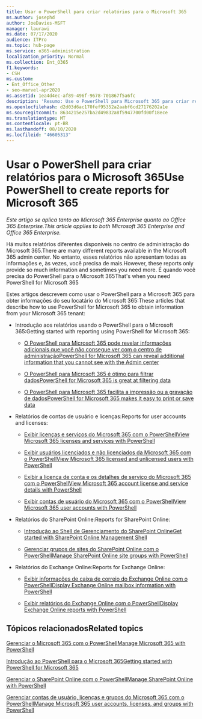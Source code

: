 ```yaml
---
title: Usar o PowerShell para criar relatórios para o Microsoft 365
ms.author: josephd
author: JoeDavies-MSFT
manager: laurawi
ms.date: 07/17/2020
audience: ITPro
ms.topic: hub-page
ms.service: o365-administration
localization_priority: Normal
ms.collection: Ent_O365
f1.keywords:
- CSH
ms.custom:
- Ent_Office_Other
- seo-marvel-apr2020
ms.assetid: 1ea4d4ec-af89-496f-9678-701867f5a6fc
description: 'Resumo: Use o PowerShell para Microsoft 365 para criar relatórios que você não pode produzir no centro de administração do Microsoft 365.'
ms.openlocfilehash: d2d03d6ac170fef95352a2aabf6cd27176202a1e
ms.sourcegitcommit: 8634215e257ba2d49832a8f5947700fd00f18ece
ms.translationtype: MT
ms.contentlocale: pt-BR
ms.lasthandoff: 08/10/2020
ms.locfileid: "46605313"
---
```

# <a name="use-powershell-to-create-reports-for-microsoft-365"></a><span data-ttu-id="bba4f-103">Usar o PowerShell para criar relatórios para o Microsoft 365</span><span class="sxs-lookup"><span data-stu-id="bba4f-103">Use PowerShell to create reports for Microsoft 365</span></span>

<span data-ttu-id="bba4f-104">*Este artigo se aplica tanto ao Microsoft 365 Enterprise quanto ao Office 365 Enterprise.*</span><span class="sxs-lookup"><span data-stu-id="bba4f-104">*This article applies to both Microsoft 365 Enterprise and Office 365 Enterprise.*</span></span>

<span data-ttu-id="bba4f-105">Há muitos relatórios diferentes disponíveis no centro de administração do Microsoft 365.</span><span class="sxs-lookup"><span data-stu-id="bba4f-105">There are many different reports available in the Microsoft 365 admin center.</span></span> <span data-ttu-id="bba4f-106">No entanto, esses relatórios não apresentam todas as informações e, às vezes, você precisa de mais.</span><span class="sxs-lookup"><span data-stu-id="bba4f-106">However, these reports only provide so much information and sometimes you need more.</span></span> <span data-ttu-id="bba4f-107">É quando você precisa do PowerShell para o Microsoft 365</span><span class="sxs-lookup"><span data-stu-id="bba4f-107">That's when you need PowerShell for Microsoft 365</span></span>
  
<span data-ttu-id="bba4f-108">Estes artigos descrevem como usar o PowerShell para a Microsoft 365 para obter informações do seu locatário do Microsoft 365:</span><span class="sxs-lookup"><span data-stu-id="bba4f-108">These articles that describe how to use PowerShell for Microsoft 365 to obtain information from your Microsoft 365 tenant:</span></span>
  
- <span data-ttu-id="bba4f-109">Introdução aos relatórios usando o PowerShell para o Microsoft 365:</span><span class="sxs-lookup"><span data-stu-id="bba4f-109">Getting started with reporting using PowerShell for Microsoft 365:</span></span>
    
  - [<span data-ttu-id="bba4f-110">O PowerShell para Microsoft 365 pode revelar informações adicionais que você não consegue ver com o centro de administração</span><span class="sxs-lookup"><span data-stu-id="bba4f-110">PowerShell for Microsoft 365 can reveal additional information that you cannot see with the Admin center</span></span>](https://technet.microsoft.com/library/dn568034.aspx#reveal)
    
  - [<span data-ttu-id="bba4f-111">O PowerShell para Microsoft 365 é ótimo para filtrar dados</span><span class="sxs-lookup"><span data-stu-id="bba4f-111">PowerShell for Microsoft 365 is great at filtering data</span></span>](https://technet.microsoft.com/library/dn568034.aspx#filter)
    
  - [<span data-ttu-id="bba4f-112">O PowerShell para Microsoft 365 facilita a impressão ou a gravação de dados</span><span class="sxs-lookup"><span data-stu-id="bba4f-112">PowerShell for Microsoft 365 makes it easy to print or save data</span></span>](https://technet.microsoft.com/library/dn568034.aspx#printsave)
    
- <span data-ttu-id="bba4f-113">Relatórios de contas de usuário e licenças:</span><span class="sxs-lookup"><span data-stu-id="bba4f-113">Reports for user accounts and licenses:</span></span>
    
  - [<span data-ttu-id="bba4f-114">Exibir licenças e serviços do Microsoft 365 com o PowerShell</span><span class="sxs-lookup"><span data-stu-id="bba4f-114">View Microsoft 365 licenses and services with PowerShell</span></span>](view-licenses-and-services-with-office-365-powershell.md)
    
  - [<span data-ttu-id="bba4f-115">Exibir usuários licenciados e não licenciados da Microsoft 365 com o PowerShell</span><span class="sxs-lookup"><span data-stu-id="bba4f-115">View Microsoft 365 licensed and unlicensed users with PowerShell</span></span>](view-licensed-and-unlicensed-users-with-office-365-powershell.md)
    
  - [<span data-ttu-id="bba4f-116">Exibir a licença de conta e os detalhes de serviço do Microsoft 365 com o PowerShell</span><span class="sxs-lookup"><span data-stu-id="bba4f-116">View Microsoft 365 account license and service details with PowerShell</span></span>](view-account-license-and-service-details-with-office-365-powershell.md)
    
  - [<span data-ttu-id="bba4f-117">Exibir contas de usuário do Microsoft 365 com o PowerShell</span><span class="sxs-lookup"><span data-stu-id="bba4f-117">View Microsoft 365 user accounts with PowerShell</span></span>](view-user-accounts-with-office-365-powershell.md)
    
- <span data-ttu-id="bba4f-118">Relatórios do SharePoint Online:</span><span class="sxs-lookup"><span data-stu-id="bba4f-118">Reports for SharePoint Online:</span></span>
    
  - [<span data-ttu-id="bba4f-119">Introdução ao Shell de Gerenciamento do SharePoint Online</span><span class="sxs-lookup"><span data-stu-id="bba4f-119">Get started with SharePoint Online Management Shell</span></span>](https://docs.microsoft.com/powershell/sharepoint/sharepoint-online/connect-sharepoint-online)
    
  - [<span data-ttu-id="bba4f-120">Gerenciar grupos de sites do SharePoint Online com o PowerShell</span><span class="sxs-lookup"><span data-stu-id="bba4f-120">Manage SharePoint Online site groups with PowerShell</span></span>](https://technet.microsoft.com/library/122f4099-c78d-4cce-bab0-4343b04596ae.aspx)
    
- <span data-ttu-id="bba4f-121">Relatórios do Exchange Online:</span><span class="sxs-lookup"><span data-stu-id="bba4f-121">Reports for Exchange Online:</span></span>
    
  - [<span data-ttu-id="bba4f-122">Exibir informações de caixa de correio do Exchange Online com o PowerShell</span><span class="sxs-lookup"><span data-stu-id="bba4f-122">Display Exchange Online mailbox information with PowerShell</span></span>](https://technet.microsoft.com/library/13843002-56ca-4b75-81c5-84386522b01b.aspx)
    
  - [<span data-ttu-id="bba4f-123">Exibir relatórios do Exchange Online com o PowerShell</span><span class="sxs-lookup"><span data-stu-id="bba4f-123">Display Exchange Online reports with PowerShell</span></span>](https://technet.microsoft.com/library/4873a063-9fc4-4ed9-826a-6e935fef61d4.aspx)
    
## <a name="related-topics"></a><span data-ttu-id="bba4f-124">Tópicos relacionados</span><span class="sxs-lookup"><span data-stu-id="bba4f-124">Related topics</span></span>

[<span data-ttu-id="bba4f-125">Gerenciar o Microsoft 365 com o PowerShell</span><span class="sxs-lookup"><span data-stu-id="bba4f-125">Manage Microsoft 365 with PowerShell</span></span>](manage-office-365-with-office-365-powershell.md)
  
[<span data-ttu-id="bba4f-126">Introdução ao PowerShell para o Microsoft 365</span><span class="sxs-lookup"><span data-stu-id="bba4f-126">Getting started with PowerShell for Microsoft 365</span></span>](getting-started-with-office-365-powershell.md)
  
[<span data-ttu-id="bba4f-127">Gerenciar o SharePoint Online com o PowerShell</span><span class="sxs-lookup"><span data-stu-id="bba4f-127">Manage SharePoint Online with PowerShell</span></span>](manage-sharepoint-online-with-office-365-powershell.md)
  
[<span data-ttu-id="bba4f-128">Gerenciar contas de usuário, licenças e grupos do Microsoft 365 com o PowerShell</span><span class="sxs-lookup"><span data-stu-id="bba4f-128">Manage Microsoft 365 user accounts, licenses, and groups with PowerShell</span></span>](manage-user-accounts-and-licenses-with-office-365-powershell.md)
  
